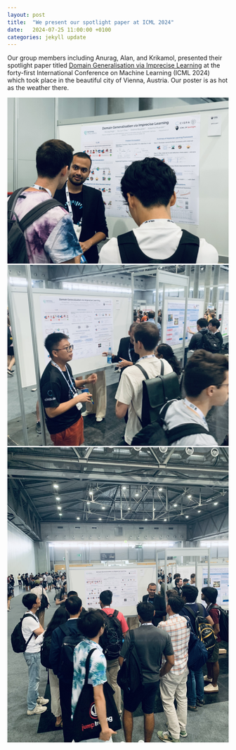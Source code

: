 ```yaml
---
layout: post
title:  "We present our spotlight paper at ICML 2024"
date:   2024-07-25 11:00:00 +0100
categories: jekyll update
---
```


Our group members including Anurag, Alan, and Krikamol, presented their spotlight paper titled [Domain Generalisation via Imprecise Learning](https://arxiv.org/pdf/2404.04669) at the forty-first International Conference on Machine Learning (ICML 2024) which took place in the beautiful city of Vienna, Austria. Our poster is as hot as the weather there.

![ICML-POSTER](/assets/img/posts/Anurag-ICML2024.jpg)
![ICML-POSTER](/assets/img/posts/Alan-ICML2024.jpg)
![ICML-POSTER](/assets/img/posts/ICML2024-Poster.jpg)
